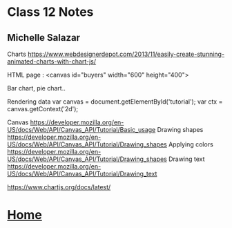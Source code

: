 # Class 12 Notes
## Michelle Salazar

Charts
https://www.webdesignerdepot.com/2013/11/easily-create-stunning-animated-charts-with-chart-js/

HTML page : \<canvas id="buyers" width="600" height="400"\></canvas>

Bar chart, pie chart.. 

Rendering data 
var canvas = document.getElementById('tutorial');
var ctx = canvas.getContext('2d');

Canvas
https://developer.mozilla.org/en-US/docs/Web/API/Canvas_API/Tutorial/Basic_usage
Drawing shapes
https://developer.mozilla.org/en-US/docs/Web/API/Canvas_API/Tutorial/Drawing_shapes
Applying colors
https://developer.mozilla.org/en-US/docs/Web/API/Canvas_API/Tutorial/Drawing_shapes
Drawing text
https://developer.mozilla.org/en-US/docs/Web/API/Canvas_API/Tutorial/Drawing_text


https://www.chartjs.org/docs/latest/




# [Home](https://misalz.github.io/Reading-Notes)
